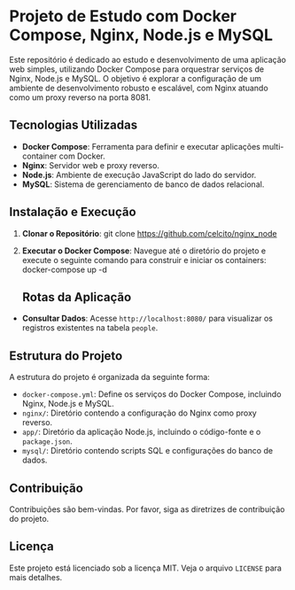# Projeto de Estudo com Docker Compose, Nginx, Node.js e MySQL

Este repositório é dedicado ao estudo e desenvolvimento de uma aplicação web simples, utilizando Docker Compose para orquestrar serviços de Nginx, Node.js e MySQL. O objetivo é explorar a configuração de um ambiente de desenvolvimento robusto e escalável, com Nginx atuando como um proxy reverso na porta 8081.

## Tecnologias Utilizadas

- **Docker Compose**: Ferramenta para definir e executar aplicações multi-container com Docker.
- **Nginx**: Servidor web e proxy reverso.
- **Node.js**: Ambiente de execução JavaScript do lado do servidor.
- **MySQL**: Sistema de gerenciamento de banco de dados relacional.

## Instalação e Execução

1. **Clonar o Repositório**:
   git clone https://github.com/celcito/nginx_node

2. **Executar o Docker Compose**:
   Navegue até o diretório do projeto e execute o seguinte comando para construir e iniciar os containers:
   docker-compose up -d

   ## Rotas da Aplicação

- **Consultar Dados**:
 Acesse `http://localhost:8080/` para visualizar os registros existentes na tabela `people`.

## Estrutura do Projeto

A estrutura do projeto é organizada da seguinte forma:

- `docker-compose.yml`: Define os serviços do Docker Compose, incluindo Nginx, Node.js e MySQL.
- `nginx/`: Diretório contendo a configuração do Nginx como proxy reverso.
- `app/`: Diretório da aplicação Node.js, incluindo o código-fonte e o `package.json`.
- `mysql/`: Diretório contendo scripts SQL e configurações do banco de dados.

## Contribuição

Contribuições são bem-vindas. Por favor, siga as diretrizes de contribuição do projeto.

## Licença

Este projeto está licenciado sob a licença MIT. Veja o arquivo `LICENSE` para mais detalhes.
